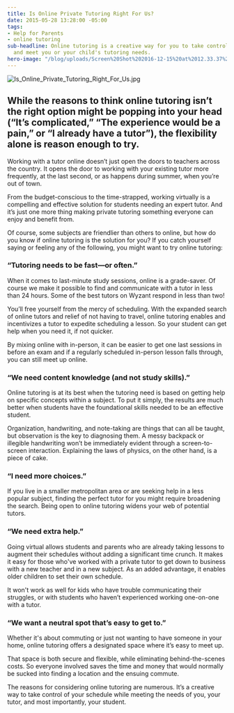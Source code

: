 ```yaml
---
title: Is Online Private Tutoring Right For Us?
date: 2015-05-28 13:28:00 -05:00
tags:
- Help for Parents
- online tutoring
sub-headline: Online tutoring is a creative way for you to take control of your schedule
  and meet you or your child's tutoring needs.
hero-image: "/blog/uploads/Screen%20Shot%202016-12-15%20at%2012.33.37%20PM%20(1).png"
---
```


![Is_Online_Private_Tutoring_Right_For_Us.jpg](/blog/uploads/Is_Online_Private_Tutoring_Right_For_Us.jpg)

## While the reasons to think online tutoring isn’t the right option might be popping into your head (“It’s complicated,” “The experience would be a pain,” or “I already have a tutor”), the flexibility alone is reason enough to try.

Working with a tutor online doesn’t just open the doors to teachers across the country. It opens the door to working with your existing tutor more frequently, at the last second, or as happens during summer, when you’re out of town.

From the budget-conscious to the time-strapped, working virtually is a compelling and effective solution for students needing an expert tutor. And it’s just one more thing making private tutoring something everyone can enjoy and benefit from.

Of course, some subjects are friendlier than others to online, but how do you know if online tutoring is the solution for you? If you catch yourself saying or feeling any of the following, you might want to try online tutoring:

### “Tutoring needs to be fast—or often.”

When it comes to last-minute study sessions, online is a grade-saver. Of course we make it possible to find and communicate with a tutor in less than 24 hours. Some of the best tutors on Wyzant respond in less than two!

You’ll free yourself from the mercy of scheduling. With the expanded search of online tutors and relief of not having to travel, online tutoring enables and incentivizes a tutor to expedite scheduling a lesson. So your student can get help when you need it, if not quicker.

By mixing online with in-person, it can be easier to get one last sessions in before an exam and if a regularly scheduled in-person lesson falls through, you can still meet up online.

### “We need content knowledge (and not study skills).”

Online tutoring is at its best when the tutoring need is based on getting help on specific concepts within a subject. To put it simply, the results are much better when students have the foundational skills needed to be an effective student.

Organization, handwriting, and note-taking are things that can all be taught, but observation is the key to diagnosing them. A messy backpack or illegible handwriting won’t be immediately evident through a screen-to-screen interaction. Explaining the laws of physics, on the other hand, is a piece of cake.

### “I need more choices.”

If you live in a smaller metropolitan area or are seeking help in a less popular subject, finding the perfect tutor for you might require broadening the search. Being open to online tutoring widens your web of potential tutors.

### “We need extra help.”

Going virtual allows students and parents who are already taking lessons to augment their schedules without adding a significant time crunch. It makes it easy for those who've worked with a private tutor to get down to business with a new teacher and in a new subject. As an added advantage, it enables older children to set their own schedule.

It won't work as well for kids who have trouble communicating their struggles, or with students who haven’t experienced working one-on-one with a tutor.

### “We want a neutral spot that’s easy to get to.”

Whether it's about commuting or just not wanting to have someone in your home, online tutoring offers a designated space where it’s easy to meet up.

That space is both secure and flexible, while eliminating behind-the-scenes costs. So everyone involved saves the time and money that would normally be sucked into finding a location and the ensuing commute.

The reasons for considering online tutoring are numerous. It’s a creative way to take control of your schedule while meeting the needs of you, your tutor, and most importantly, your student.
